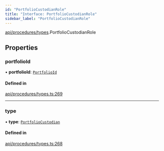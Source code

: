 ```yaml
---
id: "PortfolioCustodianRole"
title: "Interface: PortfolioCustodianRole"
sidebar_label: "PortfolioCustodianRole"
---
```


[api/procedures/types](../../../../../modules/API/Procedures/Types/Types.md).PortfolioCustodianRole

## Properties

### portfolioId

• **portfolioId**: [`PortfolioId`](../PortfolioId/PortfolioId.md)

#### Defined in

[api/procedures/types.ts:269](https://github.com/PolymeshAssociation/polymesh-sdk/blob/978e4ded6/src/api/procedures/types.ts#L269)

___

### type

• **type**: [`PortfolioCustodian`](../../../../../enums/API/Procedures/Types/RoleType/RoleType.md#portfoliocustodian)

#### Defined in

[api/procedures/types.ts:268](https://github.com/PolymeshAssociation/polymesh-sdk/blob/978e4ded6/src/api/procedures/types.ts#L268)
